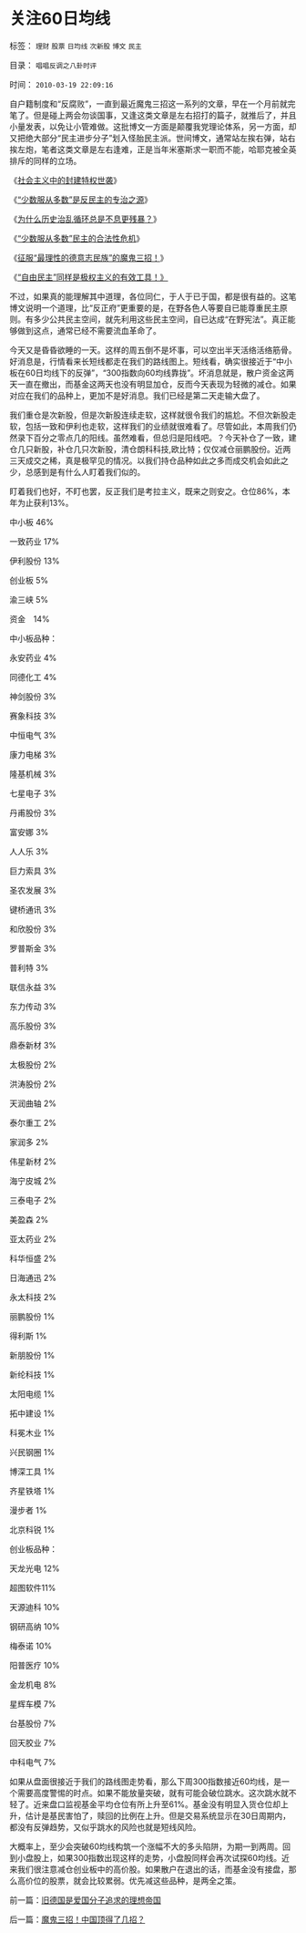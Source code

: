 # 关注60日均线

标签： `理财` `股票` `日均线` `次新股` `博文` `民主` 

目录： `唱唱反调之八卦时评`

时间： `2010-03-19 22:09:16`

自户籍制度和“反腐败”，一直到最近魔鬼三招这一系列的文章，早在一个月前就完笔了。但是碰上两会勿谈国事，又逢这类文章是左右招打的篇子，就推后了，并且小量发表，以免让小管难做。这批博文一方面是颠覆我党理论体系，另一方面，却又把绝大部分“民主进步分子”划入怪胎民主派。世间博文，通常站左挨右弹，站右挨左炮，笔者这类文章是左右逢难，正是当年米塞斯求一职而不能，哈耶克被全英排斥的同样的立场。

《[社会主义中的封建特权世袭](../../../2010/3/2/封建社会的权力世袭.md)》

《[“少数服从多数”是反民主的专治之源](../../../2010/3/3/“少数服从多数”是反人权反民主的专治之源.md)》

《[为什么历史治乱循环总是不息更残暴？](../../../2010/3/3/为什么历史治乱循环总是不息更残暴？.md)》

《[“少数服从多数”民主的合法性危机](http://blog.sina.com.cn/s/blog_5563a64d0100h72d.html)》

《[征服“最理性的德意志民族”的魔鬼三招！](../../../2010/3/17/征服“最理性的德意志民族”的魔鬼三招！.md)》

《[“自由民主”同样是极权主义的有效工具！》](../../../2010/3/18/“自由平等”同样是极权主义的有效工具！.md)

不过，如果真的能理解其中道理，各位同仁，于人于已于国，都是很有益的。这笔博文说明一个道理，比“反正府”更重要的是，在野各色人等要自已能尊重民主原则。有多少公共民主空间，就先利用这些民主空间，自已达成“在野宪法”。真正能够做到这点，通常已经不需要流血革命了。

今天又是昏昏欲睡的一天。这样的周五倒不是坏事，可以空出半天活络活络筋骨。好消息是，行情看来长短线都走在我们的路线图上。短线看，确实很接近于“中小板在60日均线下的反弹”，“300指数向60均线靠拢”。坏消息就是，散户资金这两天一直在撤出，而基金这两天也没有明显加仓，反而今天表现为轻微的减仓。如果对应在我们的品种上，更加不是好消息。我们已经是第二天走输大盘了。

我们重仓是次新股，但是次新股连续走软，这样就很令我们的尴尬。不但次新股走软，包括一致和伊利也走软，这样我们的业绩就很难看了。尽管如此，本周我们仍然录下百分之零点几的阳线。虽然难看，但总归是阳线吧。？今天补仓了一致，建仓几只新股，补仓几只次新股，清仓朗科科技,欧比特；仅仅减仓丽鹏股份。近两三天成交之稀，真是极罕见的情况。以我们持仓品种如此之多而成交机会如此之少，总感到是有什么人盯着我们似的。

盯着我们也好，不盯也罢，反正我们是考拉主义，既来之则安之。仓位86%，本年为止获利13%。

中小板 46%

一致药业 17%

伊利股份 13%

创业板 5%

渝三峡 5%

资金　14%

中小板品种：

永安药业 4%

同德化工 4%

神剑股份 3%

赛象科技 3%

中恒电气 3%

康力电梯 3%

隆基机械 3%

七星电子 3%

丹甫股份 3%

富安娜 3%

人人乐 3%

巨力索具 3%

圣农发展 3%

键桥通讯 3%

和欣股份 3%

罗普斯金 3%

普利特 3%

联信永益 3%

东力传动 3%

高乐股份 3%

鼎泰新材 3%

太极股份 2%

洪涛股份 2%

天润曲轴 2%

泰尔重工 2%

家润多 2%

伟星新材 2%

海宁皮城 2%

三泰电子 2%

美盈森 2%

亚太药业 2%

科华恒盛 2%

日海通迅 2%

永太科技 2%

丽鹏股份 1%

得利斯 1%

新朋股份 1%

新纶科技 1%

太阳电缆 1%

拓中建设 1%

科冕木业 1%

兴民钢圈 1%

博深工具 1%

齐星铁塔 1%

漫步者 1%

北京科锐 1%

创业板品种：

天龙光电 12%

超图软件11%

天源迪科 10%

钢研高纳 10%

梅泰诺 10%

阳普医疗 10%

金龙机电 8%

星辉车模 7%

台基股份 7%

回天胶业 7%

中科电气 7%

如果从盘面很接近于我们的路线图走势看，那么下周300指数接近60均线，是一个需要高度警惕的时点。如果不能放量突破，就有可能会破位跳水。这次跳水就不轻了。近来盘口监视基金平均仓位有所上升至61%。基金没有明显入货仓位却上升，估计是基民害怕了，赎回的比例在上升。但是交易系统显示在30日周期内，都没有反弹趋势，又似乎跳水的风险也就是短线风险。

大概率上，至少会突破60均线构筑一个涨幅不大的多头陷阱，为期一到两周。回到小盘股上，如果300指数出现这样的走势，小盘股同样会再次试探60均线。近来我们很注意减仓创业板中的高价股。如果散户在退出的话，而基金没有接盘，那么高价位的股票，就会比较累弱。优先减这些品种，是两全之策。



前一篇：[旧德国是爱国分子追求的理想帝国](../../../2010/3/18/旧德国是爱国分子追求的理想帝国.md)

后一篇：[魔鬼三招！中国顶得了几招？](../../../2010/3/19/魔鬼三招！中国顶得了几招？.md)